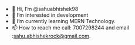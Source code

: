 - 👋 Hi, I’m @sahuabhishek98
- 👀 I’m interested in development
- 🌱 I’m currently learning MERN Technology.
- 📫 How to reach me  call: 7007298244 and email :sahu.abhishekrock@gmail.com.

